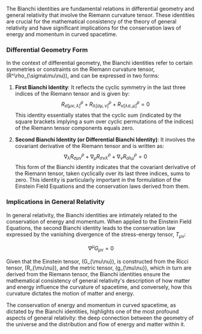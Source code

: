 The Bianchi identities are fundamental relations in differential geometry and general relativity that involve the Riemann curvature tensor. These identities are crucial for the mathematical consistency of the theory of general relativity and have significant implications for the conservation laws of energy and momentum in curved spacetime.

### Differential Geometry Form

In the context of differential geometry, the Bianchi identities refer to certain symmetries or constraints on the Riemann curvature tensor, \(R^\rho_{\sigma\mu\nu}\), and can be expressed in two forms:

1. **First Bianchi Identity**: It reflects the cyclic symmetry in the last three indices of the Riemann tensor and is given by:
$$ R^\rho_{\sigma[\mu\nu,\lambda]} + R^\rho_{\lambda[\sigma\mu,\nu]} + R^\rho_{\nu[\lambda\sigma,\mu]} = 0 $$
This identity essentially states that the cyclic sum (indicated by the square brackets implying a sum over cyclic permutations of the indices) of the Riemann tensor components equals zero.

2. **Second Bianchi Identity (or Differential Bianchi Identity)**: It involves the covariant derivative of the Riemann tensor and is written as:
$$ \nabla_\lambda R^\rho_{\sigma\mu\nu} + \nabla_\mu R^\rho_{\sigma\nu\lambda} + \nabla_\nu R^\rho_{\sigma\lambda\mu} = 0 $$
This form of the Bianchi identity indicates that the covariant derivative of the Riemann tensor, taken cyclically over its last three indices, sums to zero. This identity is particularly important in the formulation of the Einstein Field Equations and the conservation laws derived from them.

### Implications in General Relativity

In general relativity, the Bianchi identities are intimately related to the conservation of energy and momentum. When applied to the Einstein Field Equations, the second Bianchi identity leads to the conservation law expressed by the vanishing divergence of the stress-energy tensor, $T_{\mu\nu}$:

$$ \nabla^\mu G_{\mu\nu} = 0 $$

Given that the Einstein tensor, \(G_{\mu\nu}\), is constructed from the Ricci tensor, \(R_{\mu\nu}\), and the metric tensor, \(g_{\mu\nu}\), which in turn are derived from the Riemann tensor, the Bianchi identities ensure the mathematical consistency of general relativity's description of how matter and energy influence the curvature of spacetime, and conversely, how this curvature dictates the motion of matter and energy.

The conservation of energy and momentum in curved spacetime, as dictated by the Bianchi identities, highlights one of the most profound aspects of general relativity: the deep connection between the geometry of the universe and the distribution and flow of energy and matter within it.